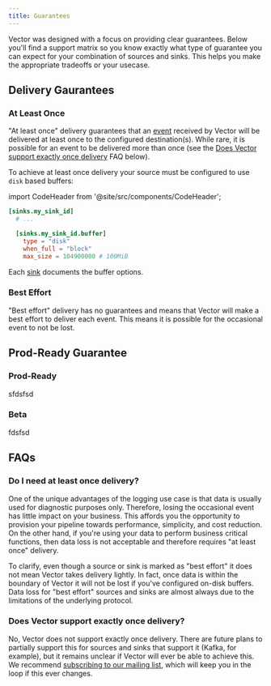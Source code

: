 ```yaml
---
title: Guarantees
---
```


Vector was designed with a focus on providing clear guarantees. Below you'll
find a support matrix so you know exactly what type of guarantee you can expect
for your combination of sources and sinks. This helps you make the appropriate
tradeoffs or your usecase.

## Delivery Gaurantees

### At Least Once

"At least once" delivery guarantees that an [event][docs.data-model#event] received by
Vector will be delivered at least once to the configured destination(s). While
rare, it is possible for an event to be delivered more than once (see the
[Does Vector support exactly once delivery](#does-vector-support-exactly-once-delivery)
FAQ below).

To achieve at least once delivery your source must be configured to use `disk`
based buffers:

import CodeHeader from '@site/src/components/CodeHeader';

<CodeHeader fileName="vector.toml" learnMoreUrl="/setup/configuration" />

```toml
[sinks.my_sink_id]
  # ...

  [sinks.my_sink_id.buffer]
    type = "disk"
    when_full = "block"
    max_size = 104900000 # 100MiB
```

Each [sink][docs.sinks] documents the buffer options.


### Best Effort

"Best effort" delivery has no guarantees and means that Vector will make a best
effort to deliver each event. This means it is possible for the occasional
event to not be lost.

## Prod-Ready Guarantee

### Prod-Ready

sfdsfsd

### Beta

fdsfsd

## FAQs

### Do I need at least once delivery?

One of the unique advantages of the logging use case is that data is usually
used for diagnostic purposes only. Therefore, losing the occasional event
has little impact on your business. This affords you the opportunity to
provision your pipeline towards performance, simplicity, and cost reduction.
On the other hand, if you're using your data to perform business critical
functions, then data loss is not acceptable and therefore requires "at least
once" delivery.

To clarify, even though a source or sink is marked as "best effort" it does
not mean Vector takes delivery lightly. In fact, once data is within the
boundary of Vector it will not be lost if you've configured on-disk buffers.
Data loss for "best effort" sources and sinks are almost always due to the
limitations of the underlying protocol.

### Does Vector support exactly once delivery?

No, Vector does not support exactly once delivery. There are future plans to
partially support this for sources and sinks that support it (Kafka, for
example), but it remains unclear if Vector will ever be able to achieve this.
We recommend [subscribing to our mailing list](https://vector.dev), which will
keep you in the loop if this ever changes.


[docs.data-model#event]: ../about/data-model#event
[docs.sinks]: ../components/sinks
